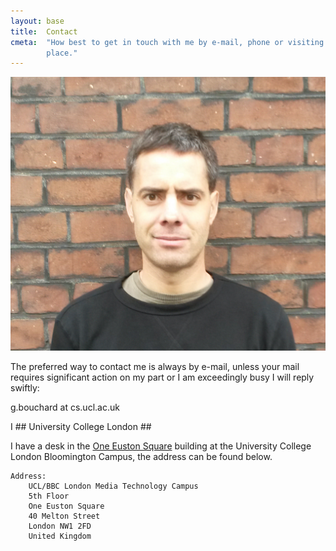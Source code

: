 ```yaml
---
layout: base
title:  Contact
cmeta:  "How best to get in touch with me by e-mail, phone or visiting my work
        place."
---
```


<img id="mii" src="img/GuillaumeBouchard.jpg"
    alt="Guillaume Bouchard Picture"/>

The preferred way to contact me is always by e-mail, unless your mail requires
significant action on my part or I am exceedingly busy I will reply swiftly:
<p>
g.bouchard at cs.ucl.ac.uk
</p>
I
## University College London ##

I have a desk in the [One Euston Square][gmap] building at the University
College London Bloomington Campus, the address can be found below.

    Address:
        UCL/BBC London Media Technology Campus
        5th Floor
        One Euston Square
        40 Melton Street
        London NW1 2FD
        United Kingdom

[gmap]: http://goo.gl/j7h3iY
